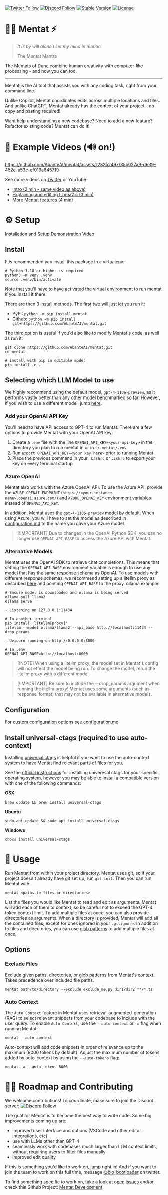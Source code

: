 [![Twitter Follow](https://img.shields.io/twitter/follow/bio_bootloader?style=social)](https://twitter.com/bio_bootloader)
[![Discord Follow](https://dcbadge.vercel.app/api/server/XbPdxAMJte?style=flat)](https://discord.gg/zbvd9qx9Pb)
[![Stable Version](https://img.shields.io/pypi/v/mentat?color=blue)](https://pypi.org/project/mentat/)
[![License](https://img.shields.io/pypi/l/mentat.svg)](https://github.com/AbanteAI/mentat/blob/main/LICENSE)

# 🧙‍♂️ Mentat ⚡

> _It is by will alone I set my mind in motion_
> 
> The Mentat Mantra

The Mentats of Dune combine human creativity with computer-like processing - and now you can too.

---

Mentat is the AI tool that assists you with any coding task, right from your command line.

Unlike Copilot, Mentat coordinates edits across multiple locations and files. And unlike ChatGPT, Mentat already has the context of your project - no copy and pasting required!

Want help understanding a new codebase? Need to add a new feature? Refactor existing code? Mentat can do it!

# 🍿 Example Videos (🔊 on!)

https://github.com/AbanteAI/mentat/assets/128252497/35b027a9-d639-452c-a53c-ef019a645719

See more videos on [Twitter](https://twitter.com/bio_bootloader/status/1683906735248125955) or YouTube:
- [Intro (2 min - same video as above)](https://www.youtube.com/watch?v=lODjaWclwpY)
- [Explaining and editing Llama2.c (3 min)](https://www.youtube.com/watch?v=qSyTWMFOjPs)
- [More Mentat features (4 min)](https://www.youtube.com/watch?v=YJLDIqq8k2A)

# ⚙️ Setup

[Installation and Setup Demonstration Video](https://www.youtube.com/watch?v=bVJP8hY8uRM)

## Install

It is recommended you install this package in a virtualenv:

```
# Python 3.10 or higher is required
python3 -m venv .venv
source .venv/bin/activate
```

Note that you'll have to have activated the virtual environment to run mentat if you install it there.

There are then 3 install methods. The first two will just let you run it:
- PyPI: `python -m pip install mentat`
- Github: `python -m pip install git+https://github.com/AbanteAI/mentat.git`

The third option is useful if you'd also like to modify Mentat's code, as well as run it:

```
git clone https://github.com/AbanteAI/mentat.git
cd mentat

# install with pip in editable mode:
pip install -e .
```

## Selecting which LLM Model to use

We highly recommend using the default model, `gpt-4-1106-preview`, as it performs vastly better than any other model benchmarked so far. However, if you wish to use a different model, jump [here](#alternative-models).

### Add your OpenAI API Key

You'll need to have API access to GPT-4 to run Mentat. There are a few options to provide Mentat with your OpenAI API key:

1. Create a `.env` file with the line `OPENAI_API_KEY=<your-api-key>` in the directory you plan to run mentat in or in `~/.mentat/.env`
2. Run `export OPENAI_API_KEY=<your key here>` prior to running Mentat
3. Place the previous command in your `.bashrc` or `.zshrc` to export your key on every terminal startup

### Azure OpenAI

Mentat also works with the Azure OpenAI API. To use the Azure API, provide the `AZURE_OPENAI_ENDPOINT` (`https://<your-instance-name>.openai.azure.com/`) and `AZURE_OPENAI_KEY` environment variables instead of `OPENAI_API_KEY`.

In addition, Mentat uses the `gpt-4-1106-preview` model by default. When using Azure, you will have to set the model as described in [configuration.md](docs/configuration.md) to the name you gave your Azure model.

> [!IMPORTANT] Due to changes in the OpenAI Python SDK, you can no longer use `OPENAI_API_BASE` to access the Azure API with Mentat.

### Alternative Models

Mentat uses the OpenAI SDK to retrieve chat completions. This means that setting the `OPENAI_API_BASE` environment variable is enough to use any model that has the same response schema as OpenAI. To use models with different response schemas, we recommend setting up a litellm proxy as described [here](https://docs.litellm.ai/docs/proxy/quick_start) and pointing `OPENAI_API_BASE` to the proxy. ollama example:
```
# Ensure model is downloaded and ollama is being served
ollama pull llama2
ollama serve

- Listening on 127.0.0.1:11434

# In another terminal
pip install 'litellm[proxy]'
litellm --model ollama/llama2 --api_base http://localhost:11434 --drop_params

- Uvicorn running on http://0.0.0.0:8000

# In .env
OPENAI_API_BASE=http://localhost:8000
```
> [!NOTE] When using a litellm proxy, the model set in Mentat's config will not effect the model being run. To change the model, rerun the litellm proxy with a different model.

> [!IMPORTANT] Be sure to include the --drop_params argument when running the litellm proxy! Mentat uses some arguments (such as response_format) that may not be available in alternative models.

## Configuration

For custom configuration options see [configuration.md](docs/configuration.md)

## Install universal-ctags (required to use auto-context)

Installing [universal ctags](https://github.com/universal-ctags/ctags) is helpful if you want to use the auto-context system to have Mentat find relevant parts of files for you.

See the [official instructions](https://github.com/universal-ctags/ctags#the-latest-build-and-package) for installing univeresal ctags for your specific operating system, however you may be able to install a compatible version with one of the following commands:

**OSX**
```shell
brew update && brew install universal-ctags
```

**Ubuntu**
```shell
sudo apt update && sudo apt install universal-ctags
```

**Windows**
```shell
choco install universal-ctags
```


# 🚀 Usage

Run Mentat from within your project directory. Mentat uses git, so if your project doesn't already have git set up, run `git init`. Then you can run Mentat with:

`mentat <paths to files or directories>`

List the files you would like Mentat to read and edit as arguments. Mentat will add each of them to context, so be careful not to exceed the GPT-4 token context limit. To add multiple files at once, you can also provide directories as arguments. When a directory is provided, Mentat will add all the contained files, except for ones ignored in your `.gitignore`. In addition to files and directories, you can use [glob patterns](https://docs.python.org/3/library/glob.html) to add multiple files at once.

## Options

### Exclude Files

Exclude given paths, directories, or [glob patterns](https://docs.python.org/3/library/glob.html) from Mentat's context. Takes precedence over included file paths.
```
mentat path/to/directory --exclude exclude_me.py dir1/dir2 **/*.ts
```

### Auto Context

The `Auto Context` feature in Mentat uses retrieval-augmented-generation (RAG) to select relevant snippets from your codebase to include with the user query. To enable `Auto Context`, use the `--auto-context` or `-a` flag when running Mentat:

```
mentat --auto-context
```

Auto-context will add code snippets in order of relevance up to the maximum (8000 tokens by default). Adjust the maximum number of tokens added by auto-context by using the `--auto-tokens` flag:

```
mentat -a --auto-tokens 8000
```

# 👩‍💻 Roadmap and Contributing

We welcome contributions! To coordinate, make sure to join the Discord server: [![Discord Follow](https://dcbadge.vercel.app/api/server/XbPdxAMJte?style=flat)](https://discord.gg/zbvd9qx9Pb)

The goal for Mentat is to become the best way to write code. Some big improvements coming up are:
- improved user interface and options (VSCode and other editor integrations, etc)
- use with LLMs other than GPT-4
- seamlessly work with codebases much larger than LLM context limits, without requiring users to filter files manually
- improved edit quality

If this is something you'd like to work on, jump right in! And if you want to join the team to work on this full time, message [@bio_bootloader](https://twitter.com/bio_bootloader) on twitter.

To find something specific to work on, take a look at [open issues](https://github.com/AbanteAI/mentat/issues) and/or check this Github Project: [Mentat Development](https://github.com/users/biobootloader/projects/2)
